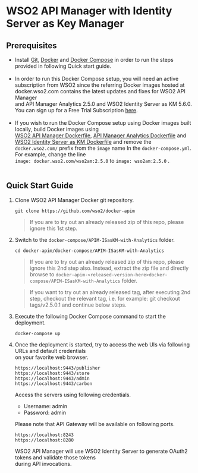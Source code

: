 # WSO2 API Manager with Identity Server as Key Manager


## Prerequisites

 * Install [Git](https://git-scm.com/book/en/v2/Getting-Started-Installing-Git), [Docker](https://www.docker.com/get-docker) and [Docker Compose](https://docs.docker.com/compose/install/#install-compose)
   in order to run the steps provided in following Quick start guide. <br><br>
 * In order to run this Docker Compose setup, you will need an active subscription from WSO2 since the referring Docker images hosted at docker.wso2.com contains the latest updates and fixes for WSO2 API Manager <br>and
   API Manager Analytics 2.5.0 and WSO2 Identity Server as KM 5.6.0. You can sign up for a Free Trial Subscription [here](https://wso2.com/free-trial-subscription). <br><br>
 * If you wish to run the Docker Compose setup using Docker images built locally, build Docker images using <br> [WSO2 API Manager Dockerfile](../../dockerfiles/apim/README.md), [API Manager Analytics Dockerfile](../../dockerfiles/apim-analytics/README.md) and 
  [WSO2 Identity Server as KM Dockerfile](../../dockerfiles/is-as-km/README.md) and remove the `docker.wso2.com/` prefix 
  from the `image` name In the `docker-compose.yml`. For example, change the line <br> `image: docker.wso2.com/wso2am:2.5.0` to `image: wso2am:2.5.0` . <br><br>
## Quick Start Guide

1. Clone WSO2 API Manager Docker git repository.
    ```
    git clone https://github.com/wso2/docker-apim
    ```
    > If you are to try out an already released zip of this repo, please ignore this 1st step. 

2. Switch to the `docker-compose/APIM-ISasKM-with-Analytics` folder.
    ```
    cd docker-apim/docker-compose/APIM-ISasKM-with-Analytics
    ```
    > If you are to try out an already released zip of this repo, please ignore this 2nd step also. 
     Instead, extract the zip file and directly browse to `docker-apim-<released-version-here>docker-compose/APIM-ISasKM-with-Analytics` folder. 
     
    > If you want to try out an already released tag, after executing 2nd step, checkout the relevant tag, 
     i.e. for example: git checkout tags/v2.5.0.1 and continue below steps.

3. Execute the following Docker Compose command to start the deployment.
    ```
    docker-compose up
    ```

4. Once the deployment is started, try to access the web UIs via following URLs and default credentials <br> 
   on your favorite web browser.

   ```
   https://localhost:9443/publisher
   https://localhost:9443/store
   https://localhost:9443/admin
   https://localhost:9443/carbon
   ```
   Access the servers using following credentials.
   
   * Username: admin <br>
   * Password: admin

   Please note that API Gateway will be available on following ports.
   ```
   https://localhost:8243
   https://localhost:8280
   ```

   WSO2 API Manager will use WSO2 Identity Server to generate OAuth2 tokens and validate those tokens <br> during API invocations.

